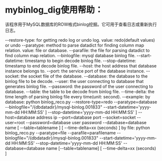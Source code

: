 # mybinlog_dig使用帮助：
该程序用于MySQL数据库的ROW格式binlog挖掘。它可用于查看日志或重新执行日志。 

--restore-type: for getting redo log or undo log. value: redo(default values) or undo
--paratype: method to parse datadict for finding column map relation. value: file or database.
--parafile: the file for parsing datadict to find column map relation.
--binlogfile: mysql database binlog file.
--start-datetime: timestamp to begin decode binlog file.
--stop-datetime: timestamp to end decode binlog file.
--host: the host address that database instance belongs to.
--port: the service port of the database instance.
--socket: the socket file of the database.
--database: the database to the binlog file to be decode.
--user: the user connecting to database that generates binlog file.
--password: the password of the user connecting to database.
--table: the table to be decode from binlog file.
--time-delta: the time length of parsing binlog file every time(unit: second).
--example:
    by database:
        python binlog_reco.py
        --restore-type=redo
        --paratype=database
        --binlogfile="/{dbdatadir}/mysql-binlog.001833"
        --start-datetime='yyyy-mm-dd HH:MM:SS' ]
        --stop-datetime='yyyy-mm-dd HH:MM:SS' ]
        --host=database address ip
        --port=database port
        --socket=socket
        --user=root
        --password=database user password
        --database=database name
        [ --table=tablename ]
        [ --time-delta=xx (seconds) ]
    by file:
        python binlog_reco.py
        --paratype=file
        --parafile=parafilename
        --binlogfile="/{dbdatadir}/mysql-binlog.001833"
        --start-datetime='yyyy-mm-dd HH:MM:SS'
        --stop-datetime='yyyy-mm-dd HH:MM:SS'
        --database=database name
        [--table=tablename]
        [ --time-delta=xx (seconds) ]
